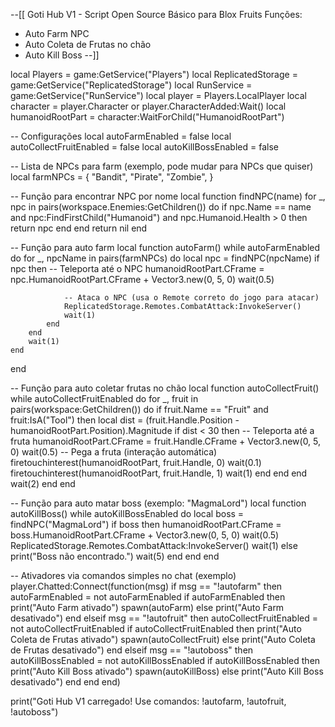 --[[ 
Goti Hub V1 - Script Open Source Básico para Blox Fruits
Funções: 
- Auto Farm NPC
- Auto Coleta de Frutas no chão
- Auto Kill Boss
--]]

local Players = game:GetService("Players")
local ReplicatedStorage = game:GetService("ReplicatedStorage")
local RunService = game:GetService("RunService")
local player = Players.LocalPlayer
local character = player.Character or player.CharacterAdded:Wait()
local humanoidRootPart = character:WaitForChild("HumanoidRootPart")

-- Configurações
local autoFarmEnabled = false
local autoCollectFruitEnabled = false
local autoKillBossEnabled = false

-- Lista de NPCs para farm (exemplo, pode mudar para NPCs que quiser)
local farmNPCs = {
    "Bandit",
    "Pirate",
    "Zombie",
}

-- Função para encontrar NPC por nome
local function findNPC(name)
    for _, npc in pairs(workspace.Enemies:GetChildren()) do
        if npc.Name == name and npc:FindFirstChild("Humanoid") and npc.Humanoid.Health > 0 then
            return npc
        end
    end
    return nil
end

-- Função para auto farm
local function autoFarm()
    while autoFarmEnabled do
        for _, npcName in pairs(farmNPCs) do
            local npc = findNPC(npcName)
            if npc then
                -- Teleporta até o NPC
                humanoidRootPart.CFrame = npc.HumanoidRootPart.CFrame + Vector3.new(0, 5, 0)
                wait(0.5)
                
                -- Ataca o NPC (usa o Remote correto do jogo para atacar)
                ReplicatedStorage.Remotes.CombatAttack:InvokeServer()
                wait(1)
            end
        end
        wait(1)
    end
end

-- Função para auto coletar frutas no chão
local function autoCollectFruit()
    while autoCollectFruitEnabled do
        for _, fruit in pairs(workspace:GetChildren()) do
            if fruit.Name == "Fruit" and fruit:IsA("Tool") then
                local dist = (fruit.Handle.Position - humanoidRootPart.Position).Magnitude
                if dist < 30 then
                    -- Teleporta até a fruta
                    humanoidRootPart.CFrame = fruit.Handle.CFrame + Vector3.new(0, 5, 0)
                    wait(0.5)
                    -- Pega a fruta (interação automática)
                    firetouchinterest(humanoidRootPart, fruit.Handle, 0)
                    wait(0.1)
                    firetouchinterest(humanoidRootPart, fruit.Handle, 1)
                    wait(1)
                end
            end
        end
        wait(2)
    end
end

-- Função para auto matar boss (exemplo: "MagmaLord")
local function autoKillBoss()
    while autoKillBossEnabled do
        local boss = findNPC("MagmaLord")
        if boss then
            humanoidRootPart.CFrame = boss.HumanoidRootPart.CFrame + Vector3.new(0, 5, 0)
            wait(0.5)
            ReplicatedStorage.Remotes.CombatAttack:InvokeServer()
            wait(1)
        else
            print("Boss não encontrado.")
            wait(5)
        end
    end
end

-- Ativadores via comandos simples no chat (exemplo)
player.Chatted:Connect(function(msg)
    if msg == "!autofarm" then
        autoFarmEnabled = not autoFarmEnabled
        if autoFarmEnabled then
            print("Auto Farm ativado")
            spawn(autoFarm)
        else
            print("Auto Farm desativado")
        end
    elseif msg == "!autofruit" then
        autoCollectFruitEnabled = not autoCollectFruitEnabled
        if autoCollectFruitEnabled then
            print("Auto Coleta de Frutas ativado")
            spawn(autoCollectFruit)
        else
            print("Auto Coleta de Frutas desativado")
        end
    elseif msg == "!autoboss" then
        autoKillBossEnabled = not autoKillBossEnabled
        if autoKillBossEnabled then
            print("Auto Kill Boss ativado")
            spawn(autoKillBoss)
        else
            print("Auto Kill Boss desativado")
        end
    end
end)

print("Goti Hub V1 carregado! Use comandos: !autofarm, !autofruit, !autoboss")
